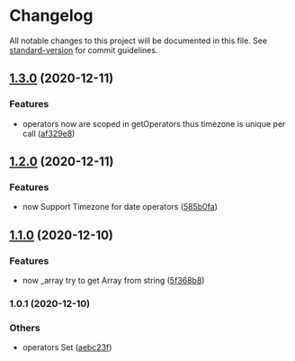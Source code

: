 # Changelog

All notable changes to this project will be documented in this file. See [standard-version](https://github.com/conventional-changelog/standard-version) for commit guidelines.

## [1.3.0](https://bitbucket.org/ttessarolo/safe-evaluate-expression/branches/compare/v1.2.0%0Dv1.3.0) (2020-12-11)


### Features

* operators now are scoped in getOperators thus timezone is unique per call ([af329e8](https://github.com/ttessarolo/safe-evaluate-expression/commits/af329e8d8cc2c4f5eb1f5f18064d97579e90dc65))

## [1.2.0](https://bitbucket.org/ttessarolo/safe-evaluate-expression/branches/compare/v1.1.0%0Dv1.2.0) (2020-12-11)


### Features

* now Support Timezone for date operators ([585b0fa](https://github.com/ttessarolo/safe-evaluate-expression/commits/585b0fafd29b4f277f120bc39db9530013515210))

## [1.1.0](https://bitbucket.org/ttessarolo/safe-evaluate-expression/branches/compare/v1.0.1%0Dv1.1.0) (2020-12-10)


### Features

* now _array try to get Array from string ([5f368b8](https://github.com/ttessarolo/safe-evaluate-expression/commits/5f368b8fa20b79fce71b426abf6a3cb1510f02ba))

### 1.0.1 (2020-12-10)


### Others

* operators Set ([aebc23f](https://github.com/ttessarolo/safe-evaluate-expression/commits/aebc23ffaa25dd74153a42129cc00a5dc3c207e3))
